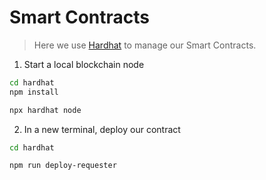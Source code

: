 # Smart Contracts

> Here we use [Hardhat](https://hardhat.org/) to manage our Smart Contracts.


1. Start a local blockchain node

```sh
cd hardhat
npm install

npx hardhat node
```

2. In a new terminal, deploy our contract

```sh
cd hardhat

npm run deploy-requester
```
